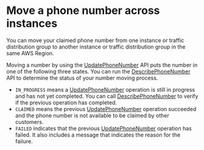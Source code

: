 # Move a phone number across instances<a name="move-phone-number-across-instances"></a>

You can move your claimed phone number from one instance or traffic distribution group to another instance or traffic distribution group in the same AWS Region\.

Moving a number by using the [UpdatePhoneNumber](https://docs.aws.amazon.com/connect/latest/APIReference/API_UpdatePhoneNumber.html) API puts the number in one of the following three states\. You can run the [DescribePhoneNumber](https://docs.aws.amazon.com/connect/latest/APIReference/API_DescribePhoneNumber.html) API to determine the status of your number moving process\. 
+ `IN_PROGRESS` means a [UpdatePhoneNumber](https://docs.aws.amazon.com/connect/latest/APIReference/API_UpdatePhoneNumber.html) operation is still in progress and has not yet completed\. You can call [DescribePhoneNumber](https://docs.aws.amazon.com/connect/latest/APIReference/API_DescribePhoneNumber.html) to verify if the previous operation has completed\.
+ `CLAIMED` means the previous [UpdatePhoneNumber](https://docs.aws.amazon.com/connect/latest/APIReference/API_UpdatePhoneNumber.html) operation succeeded and the phone number is not available to be claimed by other customers\.
+ `FAILED` indicates that the previous [UpdatePhoneNumber](https://docs.aws.amazon.com/connect/latest/APIReference/API_UpdatePhoneNumber.html) operation has failed\. It also includes a message that indicates the reason for the failure\. 